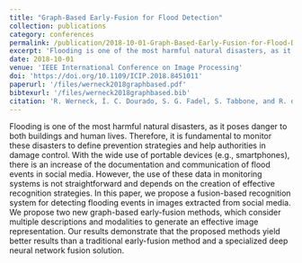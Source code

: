```yaml
---
title: "Graph-Based Early-Fusion for Flood Detection"
collection: publications
category: conferences
permalink: /publication/2018-10-01-Graph-Based-Early-Fusion-for-Flood-Detection
excerpt: 'Flooding is one of the most harmful natural disasters, as it poses danger to both buildings and human lives. Therefore, it is fundamental to monitor these disasters to define prevention strategies and help authorities in damage control. In this paper, we propose a fusion-based recognition system for detecting flooding events in images extracted from social media. We propose two new graph-based early-fusion methods, which consider multiple descriptions and modalities to generate an effective image representation.'
date: 2018-10-01
venue: 'IEEE International Conference on Image Processing'
doi: 'https://doi.org/10.1109/ICIP.2018.8451011'
paperurl: '/files/werneck2018graphbased.pdf'
bibtexurl: '/files/werneck2018graphbased.bib'
citation: 'R. Werneck, Í. C. Dourado, S. G. Fadel, S. Tabbone, and R. da S. Torres. Graph-Based Early-Fusion for Flood Detection. In IEEE International Conference on Image Processing, pages 1048–1052, 2018.'
---
```


Flooding is one of the most harmful natural disasters, as it poses danger to both buildings and human lives. Therefore, it is fundamental to monitor these disasters to define prevention strategies and help authorities in damage control. With the wide use of portable devices (e.g., smartphones), there is an increase of the documentation and communication of flood events in social media. However, the use of these data in monitoring systems is not straightforward and depends on the creation of effective recognition strategies. In this paper, we propose a fusion-based recognition system for detecting flooding events in images extracted from social media. We propose two new graph-based early-fusion methods, which consider multiple descriptions and modalities to generate an effective image representation. Our results demonstrate that the proposed methods yield better results than a traditional early-fusion method and a specialized deep neural network fusion solution.